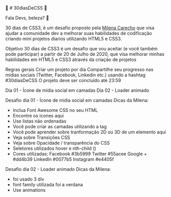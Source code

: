  
🚀 # 30diasDeCSS 🚀

Fala Devs, beleza? 🖖

30 dias de CSS3, é um desafio proposto pela [Milena Carecho](https://github.com/MilenaCarecho) que visa ajudar a comunidade dev a melhorar suas habilidades de codificação criando mini projetos diarios utilizando HTML5 e CSS3.

Objetivo
30 dias de CSS3 é um desafio que vou aceitar (e você também pode participar) a partir de 20 de Julho de 2020, que visa melhorar minhas habilidades em HTML5 e CSS3 através da criação de projetos

Regras gerais
Criar um projeto por dia
Compartilhe seu progresso nas mídias sociais (Twitter, Facebook, Linkedin etc.) usando a hashtag #30diasDeCSS
O projeto deve ser concluído até 23:59

Dia 01 - Ícone de mídia social em camadas
Dia 02 - Loader animado

Desafio dia 01 - Ícone de mídia social em camadas
Dicas da Milena:
- Inclua Font Awesome CSS no seu HTML
- Encontre os icones aqui
- Use listas não ordenadas
- Você pode criar as camadas utilizando a tag <span>
- Você pode aprender sobre tranformação 2D ou 3D de um elemento aqui
- Veja sobre Transições CSS
- Veja sobre Opacidade / transparência do CSS
- Seletores utilizados hover e nth-child ()
- Cores utilizadas: Facebook #3b5999 Twitter #55acee Google + #dd4b39 LinkedIn #0077b5 Instagram #e4405f

Desafio dia 02 - Loader animado
Dicas da Milena:
- foi usado 3 div
- font family utilizada foi a verdana
- Use animations
